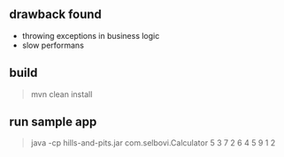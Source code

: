 ## drawback found

* throwing exceptions in business logic
* slow performans 

## build

> mvn clean install

## run sample app

> java -cp hills-and-pits.jar com.selbovi.Calculator 5 3 7 2 6 4 5 9 1 2
